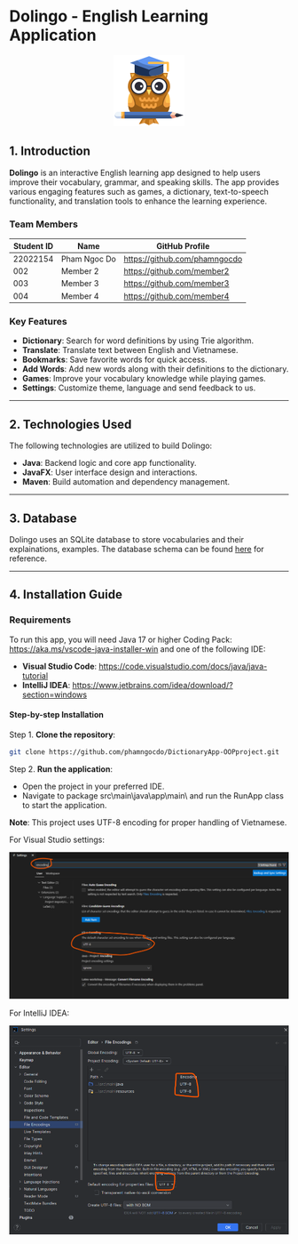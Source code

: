 # Dolingo - English Learning Application

<p align="center">
  <img src="/src/main/resources/graphic/logo.png" alt="App Logo">
</p>

## 1. Introduction

**Dolingo** is an interactive English learning app designed to help users improve their vocabulary, grammar, and speaking skills. The app provides various engaging features such as games, a dictionary, text-to-speech functionality, and translation tools to enhance the learning experience.

### Team Members

| Student ID  | Name           | GitHub Profile             |
|-------------|----------------|----------------------------|
| 22022154    | Pham Ngoc Do    | https://github.com/phamngocdo |
| 002         | Member 2        | https://github.com/member2 |
| 003         | Member 3        | https://github.com/member3 |
| 004         | Member 4        | https://github.com/member4 |

### Key Features

- **Dictionary**: Search for word definitions by using Trie algorithm.
- **Translate**: Translate text between English and Vietnamese.
- **Bookmarks**: Save favorite words for quick access.
- **Add Words**: Add new words along with their definitions to the dictionary.
- **Games**: Improve your vocabulary knowledge while playing games.
- **Settings**: Customize theme, language and send feedback to us.

---

## 2. Technologies Used

The following technologies are utilized to build Dolingo:

- **Java**: Backend logic and core app functionality.
- **JavaFX**: User interface design and interactions.
- **Maven**: Build automation and dependency management.
  
---

## 3. Database

Dolingo uses an SQLite database to store vocabularies and their explainations, examples. The database schema can be found [here](https://github.com/png261/english-vietnamese-database/) for reference.

---

## 4. Installation Guide

### Requirements

To run this app, you will need Java 17 or higher Coding Pack: https://aka.ms/vscode-java-installer-win
and one of the following IDE:
- **Visual Studio Code**: https://code.visualstudio.com/docs/java/java-tutorial
- **IntelliJ IDEA**: https://www.jetbrains.com/idea/download/?section=windows

#### Step-by-step Installation

Step 1. **Clone the repository**:
   ```bash
   git clone https://github.com/phamngocdo/DictionaryApp-OOPproject.git
   ```
Step 2. **Run the application**:
   - Open the project in your preferred IDE.
   - Navigate to package src\main\java\app\main\ and run the RunApp class to start the application.  

**Note**: This project uses UTF-8 encoding for proper handling of Vietnamese.

For Visual Studio settings:
<p align="center">
<img src="/src/main/resources/graphic/utf8vscode.png" alt="UTF8 VScode">
</p>
For IntelliJ IDEA:
<p align="center">
  <img src="/src/main/resources/graphic/utf8idea.png" alt="UTF8 IDEA">
</p>